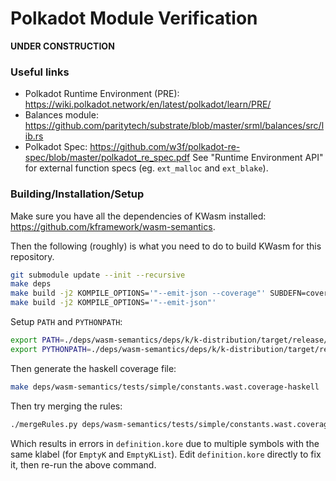 Polkadot Module Verification
============================

**UNDER CONSTRUCTION**

### Useful links

-   Polkadot Runtime Environment (PRE): <https://wiki.polkadot.network/en/latest/polkadot/learn/PRE/>
-   Balances module: <https://github.com/paritytech/substrate/blob/master/srml/balances/src/lib.rs>
-   Polkadot Spec: <https://github.com/w3f/polkadot-re-spec/blob/master/polkadot_re_spec.pdf>
    See "Runtime Environment API" for external function specs (eg. `ext_malloc` and `ext_blake`).

### Building/Installation/Setup

Make sure you have all the dependencies of KWasm installed: <https://github.com/kframework/wasm-semantics>.

Then the following (roughly) is what you need to do to build KWasm for this repository.

```sh
git submodule update --init --recursive
make deps
make build -j2 KOMPILE_OPTIONS='"--emit-json --coverage"' SUBDEFN=coverage
make build -j2 KOMPILE_OPTIONS='"--emit-json"'
```

Setup `PATH` and `PYTHONPATH`:

```sh
export PATH=./deps/wasm-semantics/deps/k/k-distribution/target/release/k/bin:$PATH
export PYTHONPATH=./deps/wasm-semantics/deps/k/k-distribution/target/release/k/lib
```

Then generate the haskell coverage file:

```sh
make deps/wasm-semantics/tests/simple/constants.wast.coverage-haskell
```

Then try merging the rules:

```sh
./mergeRules.py deps/wasm-semantics/tests/simple/constants.wast.coverage-haskell 2
```

Which results in errors in `definition.kore` due to multiple symbols with the same klabel (for `EmptyK` and `EmptyKList`).
Edit `definition.kore` directly to fix it, then re-run the above command.
